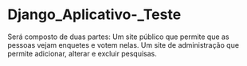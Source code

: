 # Django_Aplicativo-_Teste
Será composto de duas partes:  Um site público que permite que as pessoas vejam enquetes e votem nelas. Um site de administração que permite adicionar, alterar e excluir pesquisas.
